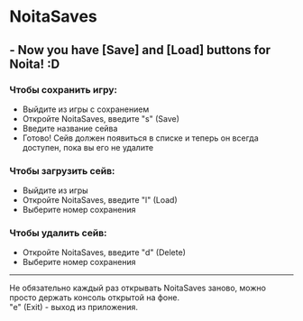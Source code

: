 # NoitaSaves
## - Now you have [Save] and [Load] buttons for Noita! :D

### Чтобы сохранить игру:
- Выйдите из игры с сохранением
- Откройте NoitaSaves, введите "s" (Save)
- Введите название сейва
- Готово! Сейв должен появиться в списке и теперь он всегда доступен, пока вы его не удалите

### Чтобы загрузить сейв:
- Выйдите из игры
- Откройте NoitaSaves, введите "l" (Load)
- Выберите номер сохранения

### Чтобы удалить сейв:
- Откройте NoitaSaves, введите "d" (Delete)
- Выберите номер сохранения

---

Не обязательно каждый раз открывать NoitaSaves заново, можно просто держать консоль открытой на фоне.  
"e" (Exit) - выход из приложения.
